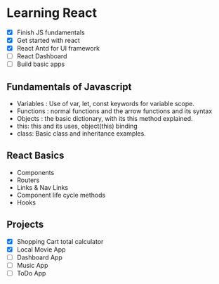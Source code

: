 # Learning React

- [x] Finish JS fundamentals
- [x] Get started with react
- [x] React Antd for UI framework
- [ ] React Dashboard
- [ ] Build basic apps

## Fundamentals of Javascript

- Variables : Use of var, let, const keywords for variable scope.
- Functions : normal functions and the arrow functions and its syntax
- Objects : the basic dictionary, with its this method explained.
- this: this and its uses, object(this) binding
- class: Basic class and inheritance examples.

## React Basics

- Components
- Routers
- Links & Nav Links
- Component life cycle methods
- Hooks

## Projects

- [x] Shopping Cart total calculator
- [x] Local Movie App
- [ ] Dashboard App
- [ ] Music App
- [ ] ToDo App
